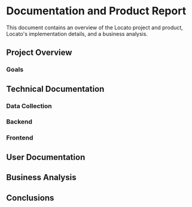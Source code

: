 # Documentation and Product Report

This document contains an overview of the Locato project and product, Locato's implementation details, and a business analysis.

## Project Overview

### Goals

## Technical Documentation

### Data Collection

### Backend

### Frontend

## User Documentation

## Business Analysis

## Conclusions